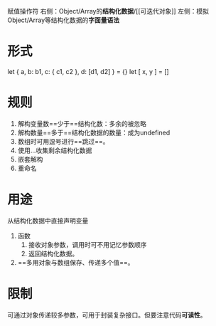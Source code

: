 赋值操作符
右侧：Object/Array的**结构化数据**/[[可迭代对象]] 
左侧：模拟Object/Array等结构化数据的**字面量语法**

# 形式
let { a, b: b1, c: { c1, c2 }, d: \[d1, d2] }  = {}
let \[ x, y ] = []
# 规则
1. 解构变量数==少于==结构化数：多余的被忽略
2. 解构数量==多于==结构化数据的数量：成为undefined
3. 数组时可用逗号进行==跳过==。
4. 使用...收集剩余结构化数据
5. 嵌套解构
6. 重命名

# 用途
从结构化数据中直接声明变量
1. 函数
	1. 接收对象参数，调用时可不用记忆参数顺序
	2. 返回结构化数据。
2. ==多用对象与数组保存、传递多个值==。

# 限制
可通过对象传递较多参数，可用于封装复杂接口。但要注意代码**可读性**。
